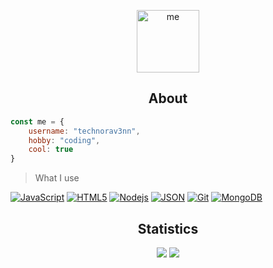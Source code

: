 
<p align="center">
 <img width="100px" src="https://avatars.githubusercontent.com/u/65562685?v=4" align="center" alt="me" width=250 />

<h2 align="center" >About</h3>

```js
const me = {
	username: "technorav3nn",
	hobby: "coding",
	cool: true
}
```

> What I use

[![JavaScript](https://img.shields.io/badge/-JavaScript-black?style=flat&logo=javascript&link=https://github.com/BRdhanani)](https://github.com/BRdhanani) 
[![HTML5](https://img.shields.io/badge/-HTML5-E34F26?style=flat&logo=html5&logoColor=white&link=https://github.com/BRdhanani)](https://github.com/BRdhanani) 
[![Nodejs](https://img.shields.io/badge/-Nodejs-green?style=flat&logo=Node.js&link=https://github.com/BRdhanani)](https://github.com/BRdhanani) [
![JSON](https://img.shields.io/badge/-json-02569B?style=flat&logo=json&link=https://github.com/BRdhanani)](https://github.com/BRdhanani)
[![Git](https://img.shields.io/badge/-Git-black?style=flat&logo=git&link=https://github.com/BRdhanani)](https://github.com/BRdhanani) [
![MongoDB](https://img.shields.io/badge/-MongoDB-FCA121?style=flat&logo=mongodb&link=https://github.com/BRdhanani)](https://gitlab.com/BRdhanani) 

<h2 align="center">Statistics</h3>

<p align = "center">
  <img src = "https://github-readme-stats.vercel.app/api?username=technorav3nn&show_icons=true&theme=radical&line_height=33">
  <img src = "https://github-readme-stats.vercel.app/api/top-langs/?username=technorav3nn&hide_langs_below=.25&theme=radical">
</p>
